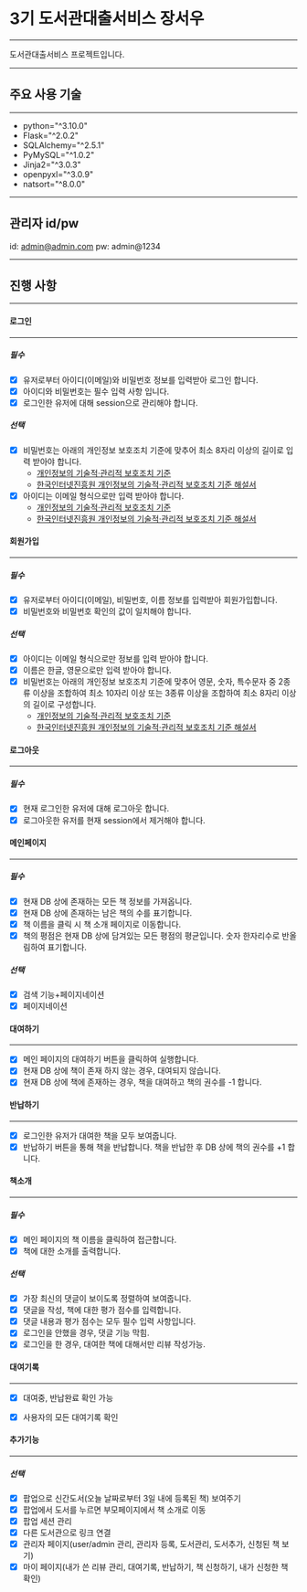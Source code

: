 # 3기 도서관대출서비스 장서우

---

도서관대출서비스 프로젝트입니다.

---

## 주요 사용 기술

---

- python="^3.10.0"
- Flask="^2.0.2"
- SQLAlchemy="^2.5.1"
- PyMySQL="^1.0.2"
- Jinja2="^3.0.3"
- openpyxl="^3.0.9"
- natsort="^8.0.0"

---
## 관리자 id/pw
id: admin@admin.com
pw: admin@1234

---

## 진행 사항

---

#### 로그인

---

##### 필수

- [x] 유저로부터 아이디(이메일)와 비밀번호 정보를 입력받아 로그인 합니다.
- [x] 아이디와 비밀번호는 필수 입력 사항 입니다.
- [x] 로그인한 유저에 대해 session으로 관리해야 합니다.

##### 선택

- [x] 비밀번호는 아래의 개인정보 보호조치 기준에 맞추어 최소 8자리 이상의 길이로 입력 받아야 합니다.
  - [개인정보의 기술적·관리적 보호조치 기준](<https://www.law.go.kr/%ED%96%89%EC%A0%95%EA%B7%9C%EC%B9%99/(%EA%B0%9C%EC%9D%B8%EC%A0%95%EB%B3%B4%EB%B3%B4%ED%98%B8%EC%9C%84%EC%9B%90%ED%9A%8C)%EA%B0%9C%EC%9D%B8%EC%A0%95%EB%B3%B4%EC%9D%98%EA%B8%B0%EC%88%A0%EC%A0%81%C2%B7%EA%B4%80%EB%A6%AC%EC%A0%81%EB%B3%B4%ED%98%B8%EC%A1%B0%EC%B9%98%EA%B8%B0%EC%A4%80/(2020-5,20200811)>)
  - [한국인터넷진흥원 개인정보의 기술적·관리적 보호조치 기준 해설서](https://www.kisa.or.kr/public/laws/laws3_View.jsp?cPage=7&mode=view&p_No=259&b_No=259&d_No=102&ST=T&SV=)
- [x] 아이디는 이메일 형식으로만 입력 받아야 합니다.
  - [개인정보의 기술적·관리적 보호조치 기준](<https://www.law.go.kr/%ED%96%89%EC%A0%95%EA%B7%9C%EC%B9%99/(%EA%B0%9C%EC%9D%B8%EC%A0%95%EB%B3%B4%EB%B3%B4%ED%98%B8%EC%9C%84%EC%9B%90%ED%9A%8C)%EA%B0%9C%EC%9D%B8%EC%A0%95%EB%B3%B4%EC%9D%98%EA%B8%B0%EC%88%A0%EC%A0%81%C2%B7%EA%B4%80%EB%A6%AC%EC%A0%81%EB%B3%B4%ED%98%B8%EC%A1%B0%EC%B9%98%EA%B8%B0%EC%A4%80/(2020-5,20200811)>)
  - [한국인터넷진흥원 개인정보의 기술적·관리적 보호조치 기준 해설서](https://www.kisa.or.kr/public/laws/laws3_View.jsp?cPage=7&mode=view&p_No=259&b_No=259&d_No=102&ST=T&SV=)

#### 회원가입

---

##### 필수

- [x] 유저로부터 아이디(이메일), 비밀번호, 이름 정보를 입력받아 회원가입합니다.
- [x] 비밀번호와 비밀번호 확인의 값이 일치해야 합니다.

##### 선택

- [x] 아이디는 이메일 형식으로만 정보를 입력 받아야 합니다.
- [x] 이름은 한글, 영문으로만 입력 받아야 합니다.
- [x] 비밀번호는 아래의 개인정보 보호조치 기준에 맞추어 영문, 숫자, 특수문자 중 2종류 이상을 조합하여 최소 10자리 이상 또는 3종류 이상을 조합하여 최소 8자리 이상의 길이로 구성합니다.
  - [개인정보의 기술적·관리적 보호조치 기준](<https://www.law.go.kr/%ED%96%89%EC%A0%95%EA%B7%9C%EC%B9%99/(%EA%B0%9C%EC%9D%B8%EC%A0%95%EB%B3%B4%EB%B3%B4%ED%98%B8%EC%9C%84%EC%9B%90%ED%9A%8C)%EA%B0%9C%EC%9D%B8%EC%A0%95%EB%B3%B4%EC%9D%98%EA%B8%B0%EC%88%A0%EC%A0%81%C2%B7%EA%B4%80%EB%A6%AC%EC%A0%81%EB%B3%B4%ED%98%B8%EC%A1%B0%EC%B9%98%EA%B8%B0%EC%A4%80/(2020-5,20200811)>)
  - [한국인터넷진흥원 개인정보의 기술적·관리적 보호조치 기준 해설서](https://www.kisa.or.kr/public/laws/laws3_View.jsp?cPage=7&mode=view&p_No=259&b_No=259&d_No=102&ST=T&SV=)

#### 로그아웃

---

##### 필수

- [x] 현재 로그인한 유저에 대해 로그아웃 합니다.
- [x] 로그아웃한 유저를 현재 session에서 제거해야 합니다.

#### 메인페이지

---

##### 필수

- [x] 현재 DB 상에 존재하는 모든 책 정보를 가져옵니다.
- [x] 현재 DB 상에 존재하는 남은 책의 수를 표기합니다.
- [x] 책 이름을 클릭 시 책 소개 페이지로 이동합니다.
- [x] 책의 평점은 현재 DB 상에 담겨있는 모든 평점의 평균입니다. 숫자 한자리수로 반올림하여 표기합니다.

##### 선택

- [x] 검색 기능+페이지네이션
- [x] 페이지네이션

#### 대여하기

---

- [x] 메인 페이지의 대여하기 버튼을 클릭하여 실행합니다.
- [x] 현재 DB 상에 책이 존재 하지 않는 경우, 대여되지 않습니다.
- [x] 현재 DB 상에 책에 존재하는 경우, 책을 대여하고 책의 권수를 -1 합니다.

#### 반납하기

---

- [x] 로그인한 유저가 대여한 책을 모두 보여줍니다.
- [x] 반납하기 버튼을 통해 책을 반납합니다. 책을 반납한 후 DB 상에 책의 권수를 +1 합니다.

#### 책소개

---

##### 필수

- [x] 메인 페이지의 책 이름을 클릭하여 접근합니다.
- [x] 책에 대한 소개를 출력합니다.

##### 선택

- [x] 가장 최신의 댓글이 보이도록 정렬하여 보여줍니다.
- [x] 댓글을 작성, 책에 대한 평가 점수를 입력합니다.
- [x] 댓글 내용과 평가 점수는 모두 필수 입력 사항입니다.
- [x] 로그인을 안했을 경우, 댓글 기능 막힘.
- [x] 로그인을 한 경우, 대여한 책에 대해서만 리뷰 작성가능.

#### 대여기록

---

- [x] 대여중, 반납완료 확인 가능
- [x] 사용자의 모든 대여기록 확인


#### 추가기능

---

##### 선택

- [x] 팝업으로 신간도서(오늘 날짜로부터 3일 내에 등록된 책) 보여주기
- [x] 팝업에서 도서를 누르면 부모페이지에서 책 소개로 이동
- [x] 팝업 세션 관리
- [x] 다른 도서관으로 링크 연결
- [x] 관리자 페이지(user/admin 관리, 관리자 등록, 도서관리, 도서추가, 신청된 책 보기)
- [x] 마이 페이지(내가 쓴 리뷰 관리, 대여기록, 반납하기, 책 신청하기, 내가 신청한 책 확인)
